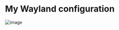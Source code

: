 # My Wayland configuration
![image](https://user-images.githubusercontent.com/10193999/143462575-96a88cb4-e08f-481e-914d-c515f4b2ac21.png)
